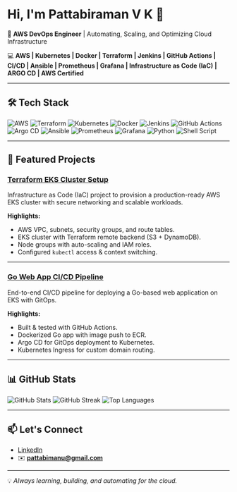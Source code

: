 # Hi, I'm Pattabiraman V K 👋  
🚀 **AWS DevOps Engineer** | Automating, Scaling, and Optimizing Cloud Infrastructure  

💻 **AWS | Kubernetes | Docker | Terraform | Jenkins | GitHub Actions | CI/CD | Ansible | Prometheus | Grafana | Infrastructure as Code (IaC) | ARGO CD | AWS Certified**  

---

## 🛠 Tech Stack
![AWS](https://img.shields.io/badge/AWS-232F3E?style=flat&logo=amazonaws&logoColor=white)
![Terraform](https://img.shields.io/badge/Terraform-844FBA?style=flat&logo=terraform&logoColor=white)
![Kubernetes](https://img.shields.io/badge/Kubernetes-326CE5?style=flat&logo=kubernetes&logoColor=white)
![Docker](https://img.shields.io/badge/Docker-2496ED?style=flat&logo=docker&logoColor=white)
![Jenkins](https://img.shields.io/badge/Jenkins-D24939?style=flat&logo=jenkins&logoColor=white)
![GitHub Actions](https://img.shields.io/badge/GitHub_Actions-2088FF?style=flat&logo=githubactions&logoColor=white)
![Argo CD](https://img.shields.io/badge/Argo%20CD-EB6F07?style=flat&logo=argo&logoColor=white)
![Ansible](https://img.shields.io/badge/Ansible-EE0000?style=flat&logo=ansible&logoColor=white)
![Prometheus](https://img.shields.io/badge/Prometheus-E6522C?style=flat&logo=prometheus&logoColor=white)
![Grafana](https://img.shields.io/badge/Grafana-F46800?style=flat&logo=grafana&logoColor=white)
![Python](https://img.shields.io/badge/Python-3776AB?style=flat&logo=python&logoColor=white)
![Shell Script](https://img.shields.io/badge/Shell_Script-121011?style=flat&logo=gnu-bash&logoColor=white)

---

## 📌 Featured Projects

### [Terraform EKS Cluster Setup](https://github.com/pattabi95/terraform-eks)
Infrastructure as Code (IaC) project to provision a production-ready AWS EKS cluster with secure networking and scalable workloads.

**Highlights:**
- AWS VPC, subnets, security groups, and route tables.
- EKS cluster with Terraform remote backend (S3 + DynamoDB).
- Node groups with auto-scaling and IAM roles.
- Configured `kubectl` access & context switching.

---

### [Go Web App CI/CD Pipeline](https://github.com/pattabi95/go-web-app-devops)
End-to-end CI/CD pipeline for deploying a Go-based web application on EKS with GitOps.

**Highlights:**
- Built & tested with GitHub Actions.
- Dockerized Go app with image push to ECR.
- Argo CD for GitOps deployment to Kubernetes.
- Kubernetes Ingress for custom domain routing.

---

## 📊 GitHub Stats
![GitHub Stats](https://github-readme-stats.vercel.app/api?username=pattabi95&show_icons=true&theme=radical)
![GitHub Streak](https://github-readme-streak-stats.herokuapp.com/?user=pattabi95&theme=radical)
![Top Languages](https://github-readme-stats.vercel.app/api/top-langs/?username=pattabi95&layout=compact&theme=radical)

---

## 📫 Let's Connect
- [LinkedIn](https://www.linkedin.com/in/pattabiraman)  
- ✉️ **pattabimanu@gmail.com**

---
💡 _Always learning, building, and automating for the cloud._
